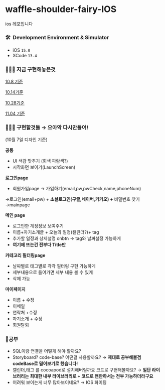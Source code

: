 # waffle-shoulder-fairy-IOS
ios 레포입니다

### ****🛠  Development Environment & Simulator****

- iOS `15.0`
- XCode `13.4`

### **🧑🏻‍💻 지금 구현해놓은것**

[10.8 기준](https://www.notion.so/10-8-b52625d6c24f420d85aed91d56c664c0)

[10.14기준](https://www.notion.so/10-14-70bcfa6416204942b7e41c6f8c77a3b2)

[10.28기준](https://www.notion.so/10-28-5ae9b02ecca24d1a838d135dd0355b0f)

[11.04 기준](https://www.notion.so/11-04-d9432223b68741d785dbd245ebbdb03c)

### 👨🏽‍🌾 구현할것들 → 으아악 다시만들어!

(10월 7일 디자인 기준) 

**공통**

- UI 색감 맞추기 (회색 파랑색?)
- 시작화면 보이기(LaunchScreen)

**로그인page**

- 회원가입page → 가입하기(email,pw,pwCheck,name,phoneNum)

→로그인(email+pw) +  **소셜로그인(구글,네이버,카카오) +** 비밀번호 찾기 →mainpage

**메인 page**

- 로그인한 계정정보 보여주기
- 이름+자기소개글 + 오늘의 일정(캘린더?)+ tag
- 추가할 일정과 상세설명 onbtn → tag와 날짜설정 가능하게
- **여기에 뜨는건 전부다 Title만**

**카테고리 필더링page**

- 날짜별로 태그별로 각각 필터링 구현 가능하게
- 세부내용으로 들어가면 세부 내용 볼 수 있게
- 삭제 가능

**마이페이지**

- 이름 + 수정
- 이메일
- 연락처 +수정
- 자기소개 + 수정
- 회원탈퇴

### 🔎공부

- SQL이랑 연결을 어떻게 해야 할까요?
- Storyboard? code-base? 어떤걸 사용할까요? → **제대로 공부해볼겸 codeBase로 밀어보기로 했습니다!**
- 캘린더,태그 를 cocoapod로 설치해버릴까요 코드로 구현해볼까요? → **일단 라이브러리는 최대한 내부 라이브러리로 + 코드로 왠만하서는 전부 가능하더라구요**
- 어려워 보이는게 너무 많아보이네요? → IOS 화이팅
